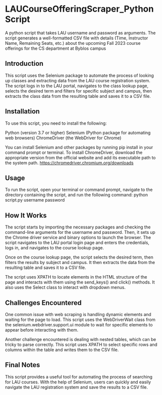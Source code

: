 # LAUCourseOfferingScraper_PythonScript
A python script that takes LAU  username and password as arguments. The script generates a well-formatted CSV file with details 
(Time, Instructor Name, Remaining Seats, etc.) about the upcoming Fall 2023 course offerings for the CS department at Byblos campus


## Introduction
This script uses the Selenium package to automate the process of looking up classes and extracting data from the LAU course registration system. 
The script logs in to the LAU portal, navigates to the class lookup page, selects the desired term and filters for specific subject and campus, 
then extracts the class data from the resulting table and saves it to a CSV file.

## Installation
To use this script, you need to install the following:

Python (version 3.7 or higher)
Selenium (Python package for automating web browsers)
ChromeDriver (the WebDriver for Chrome)

You can install Selenium and other packages by running pip install in your command prompt or terminal. 
To install ChromeDriver, download the appropriate version from the official website and add its executable path to the system path.
https://chromedriver.chromium.org/downloads

## Usage
To run the script, open your terminal or command prompt, navigate to the directory containing the script, and run the following command: 
python script.py username password

## How It Works
The script starts by importing the necessary packages and checking the command-line arguments for the username and password. 
Then, it sets up the Chrome driver service and binary options to launch the browser. The script navigates to the LAU portal login page and enters the credentials, logs in, and navigates to the course lookup page.

Once on the course lookup page, the script selects the desired term, then filters the results by subject and campus. 
It then extracts the data from the resulting table and saves it to a CSV file.

The script uses XPATH to locate elements in the HTML structure of the page and interacts with them using the send_keys() and click() methods. 
It also uses the Select class to interact with dropdown menus.

## Challenges Encountered
One common issue with web scraping is handling dynamic elements and waiting for the page to load. 
This script uses the WebDriverWait class from the selenium.webdriver.support.ui module to wait for specific elements to appear before interacting with them.

Another challenge encountered is dealing with nested tables, which can be tricky to parse correctly. This script uses XPATH to select specific rows and columns within the table and writes them to the CSV file.

## Final Notes
This script provides a useful tool for automating the process of searching for LAU courses. 
With the help of Selenium, users can quickly and easily navigate the LAU registration system and save the results to a CSV file.
